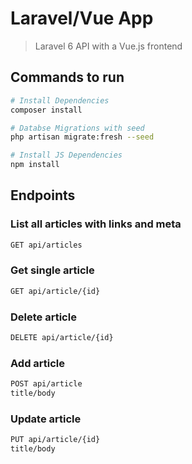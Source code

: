 # Laravel/Vue App

> Laravel 6 API with a Vue.js frontend

## Commands to run

``` bash
# Install Dependencies
composer install

# Databse Migrations with seed
php artisan migrate:fresh --seed

# Install JS Dependencies
npm install

```

## Endpoints

### List all articles with links and meta
``` bash
GET api/articles
```
### Get single article
``` bash
GET api/article/{id}
```

### Delete article
``` bash
DELETE api/article/{id}
```

### Add  article
``` bash
POST api/article
title/body
```

### Update article
``` bash
PUT api/article/{id}
title/body
```

